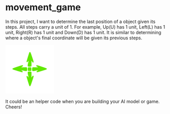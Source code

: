 # movement_game

In this project, I want to determine the last position of a object given its steps. All steps carry a unit of 1. For example, Up(U) has 1 unit, Left(L) has 1 unit, Right(R) has 1 unit and Down(D) has 1 unit. It is similar to determining where a object's final coordinate will be given its previous steps.

<img src="https://github.com/Jaycobson/movement_game/blob/main/cursor.jpg" width=30% height=30%>

It could be an helper code when you are building your AI model or game. Cheers!

